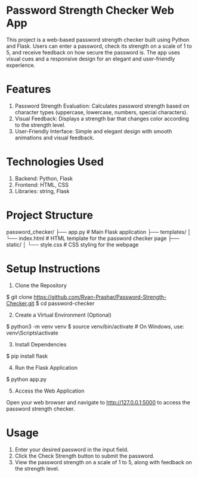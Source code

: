 # Password Strength Checker Web App
This project is a web-based password strength checker built using Python and Flask. Users can enter a password, check its strength on a scale of 1 to 5, and receive feedback on how secure the password is. The app uses visual cues and a responsive design for an elegant and user-friendly experience.

# Features
1. Password Strength Evaluation: Calculates password strength based on character types (uppercase, lowercase, numbers, special characters).
2. Visual Feedback: Displays a strength bar that changes color according to the strength level.
3. User-Friendly Interface: Simple and elegant design with smooth animations and visual feedback.

# Technologies Used
1. Backend: Python, Flask
2. Frontend: HTML, CSS
3. Libraries: string, Flask
   
# Project Structure

   password_checker/
   ├── app.py               # Main Flask application
   ├── templates/
   │   └── index.html       # HTML template for the password checker page
   ├── static/
   │   └── style.css        # CSS styling for the webpage



# Setup Instructions

1. Clone the Repository

$ git clone https://github.com/Ryan-Prashar/Password-Strength-Checker.git
$ cd password-checker


2. Create a Virtual Environment (Optional)

$ python3 -m venv venv
$ source venv/bin/activate   # On Windows, use: venv\Scripts\activate

3. Install Dependencies

$ pip install flask

4. Run the Flask Application

$ python app.py

5. Access the Web Application

Open your web browser and navigate to http://127.0.0.1:5000 to access the password strength checker.

# Usage
1. Enter your desired password in the input field.
2. Click the Check Strength button to submit the password.
3. View the password strength on a scale of 1 to 5, along with feedback on the strength level.
